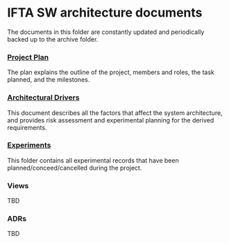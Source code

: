 # IFTA SW architecture documents

The documents in this folder are constantly updated and periodically backed up to the archive folder.

### [Project Plan](./0-ProjectPlan.md)

The plan explains the outline of the project, members and roles, the task planned, and the milestones.

### [Architectural Drivers](./2-ArchitecturalDrivers.md)

This document describes all the factors that affect the system architecture, and provides risk assessment and experimental planning for the derived requirements.

### [Experiments](./experiments/README.md)

This folder contains all experimental records that have been planned/conceed/cancelled during the project.

### Views

TBD

### ADRs

TBD

